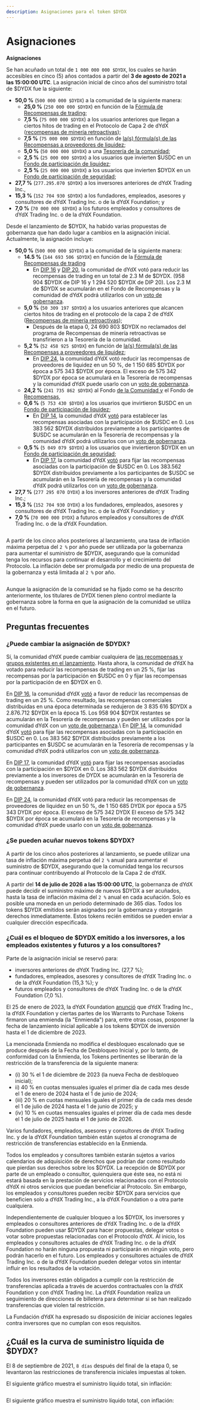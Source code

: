 ```yaml
---
description: Asignaciones para el token $DYDX
---
```


# Asignaciones

**Asignaciones**

Se han acuñado un total de `1 000 000 000 $DYDX`, los cuales se harán accesibles en cinco (5) años contados a partir del **3 de agosto de 2021 a las 15:00:00 UTC**. La asignación inicial de cinco años del suministro total de $DYDX fue la siguiente:

* **50,0 %** (`500 000 000 $DYDX`) a la comunidad de la siguiente manera:
  * **25,0 %** (`250 000 000 $DYDX`) en función de la [Fórmula de Recompensas de trading](https://docs.dydx.community/dydx-governance/rewards/trading-rewards);
  * **7,5 %** (`75 000 000 $DYDX`) a los usuarios anteriores que llegan a ciertos hitos de trading en el Protocolo de Capa 2 de dYdX ([recompensas de minería retroactivas](https://docs.dydx.community/dydx-governance/rewards/retroactive-mining-rewards));
  * **7,5 %** (`75 000 000 $DYDX`) en función de [la(s) fórmula(s) de las Recompensas a proveedores de liquidez](https://docs.dydx.community/dydx-governance/rewards/liquidity-provider-rewards);
  * **5,0 %** (`50 000 000 $DYDX`) a una [Tesorería de la comunidad](https://docs.dydx.community/dydx-governance/start-here/community-treasury/);
  * **2,5 %** (`25 000 000 $DYDX`) a los usuarios que invierten $USDC en un [Fondo de participación de liquidez](https://docs.dydx.community/dydx-governance/staking-pools/liquidity-staking-pool);
  * **2,5 %** (`25 000 000 $DYDX`) a los usuarios que invierten $DYDX en un [Fondo de participación de seguridad](https://docs.dydx.community/dydx-governance/staking-pools/safety-staking-pool);
* **27,7 %** (`277.295.070 $DYDX`) a los inversores anteriores de dYdX Trading Inc.,
* **15,3 %** (`152 704 930 $DYDX`) a los fundadores, empleados, asesores y consultores de dYdX Trading Inc. o de la dYdX Foundation; y
* **7,0 %** (`70 000 000 $DYDX`) a los futuros empleados y consultores de dYdX Trading Inc. o de la dYdX Foundation.

Desde el lanzamiento de $DYDX, ha habido varias propuestas de gobernanza que han dado lugar a cambios en la asignación inicial. Actualmente, la asignación incluye:

* **50,0 %** (`500 000 000 $DYDX`) a la comunidad de la siguiente manera:
  * **14.5 %** (`144 693 506 $DYDX`) en función de la [Fórmula de Recompensas de trading](https://docs.dydx.community/dydx-governance/rewards/trading-rewards)
    * En [DIP 16](https://github.com/dydxfoundation/dip/blob/master/content/dips/DIP-16.md) y [DIP 20](https://dydx.community/dashboard/proposal/11), la comunidad de dYdX votó para reducir las recompensas de trading en un total de 2.3 M de $DYDX. (958 904 $DYDX de DIP 16 y 1 294 520 $DYDX de DIP 20). Los 2.3 M de $DYDX se acumularán en el Fondo de Recompensas y la comunidad de dYdX podrá utilizarlos con un [voto de gobernanza](https://docs.dydx.community/dydx-governance/voting-and-governance/governance-parameters).
  * **5,0 %** (`50 309 197 $DYDX`) a los usuarios anteriores que alcancen ciertos hitos de trading en el protocolo de la capa 2 de dYdX ([Recompensas de minería retroactivas](../rewards/retroactive-mining-rewards.md));
    * Después de la etapa 0, 24 690 803 $DYDX no reclamados del programa de Recompensas de minería retroactivas se transfirieron a la Tesorería de la comunidad.
  * **5,2 %** (`52 458 925 $DYDX`) en función de [la(s) fórmula(s) de las Recompensas a proveedores de liquidez](https://docs.dydx.community/dydx-governance/rewards/liquidity-provider-rewards);
    * En [DIP 24](https://github.com/dydxfoundation/dip/blob/master/content/dips/DIP-24.md), la comunidad dYdX votó reducir las recompensas de proveedores de liquidez en un 50 %, de 1 150 685 $DYDX por época a 575 343 $DYDX por época. El exceso de 575 342 $DYDX por época se acumulará en la Tesorería de recompensas y la comunidad dYdX puede usarlo con un [voto de gobernanza](https://docs.dydx.community/dydx-governance/voting-and-governance/governance-parameters).
  * **24,2 %** (`241 735 862 $DYDX`) al Fondo [de la Comunidad y](https://docs.dydx.community/dydx-governance/start-here/community-treasury/) el Fondo de [Recompensas](https://docs.dydx.community/dydx-governance/start-here/rewards-treasury),
  * **0,6 %** (`5 753 430 $DYDX`) a los usuarios que invirtieron $USDC en un [Fondo de participación de liquidez](https://docs.dydx.community/dydx-governance/staking-pools/liquidity-staking-pool);
    * En [DIP 14](https://github.com/dydxfoundation/dip/blob/master/content/dips/DIP-14.md), la comunidad dYdX [votó](https://dydx.community/dashboard/proposal/7) para establecer las recompensas asociadas con la participación de $USDC en 0. Los 383 562 $DYDX distribuidos previamente a los participantes de $USDC se acumularán en la Tesorería de recompensas y la comunidad dYdX podrá utilizarlos con un [voto de gobernanza](https://docs.dydx.community/dydx-governance/voting-and-governance/governance-parameters).
  * **0,5 %** (`5 049 079 $DYDX`) a los usuarios que inviertieron $DYDX en un [Fondo de participación de seguridad](https://docs.dydx.community/dydx-governance/staking-pools/safety-staking-pool);
    * En [DIP 17](https://github.com/dydxfoundation/dip/blob/master/content/dips/DIP-17.md), la comunidad dYdX [votó](https://dydx.community/dashboard/proposal/9) para fijar las recompensas asociadas con la participación de $USDC en 0. Los 383.562 $DYDX distribuidos previamente a los participantes de $USDC se acumularán en la Tesorería de recompensas y la comunidad dYdX podrá utilizarlos con un [voto de gobernanza](https://docs.dydx.community/dydx-governance/voting-and-governance/governance-parameters).
* **27,7 %** (`277 295 070 DYDX`) a los inversores anteriores de dYdX Trading Inc.;
* **15,3 %** (`152 704 930 DYDX`) a los fundadores, empleados, asesores y consultores de dYdX Trading Inc. o de la dYdX Foundation; y
* **7,0 %** (`70 000 000 DYDX`) a futuros empleados y consultores de dYdX Trading Inc. o de la dYdX Foundation.

<figure><img src="../.gitbook/assets/Screenshot 2023-03-15 at 6.04.13 PM.png" alt=""><figcaption></figcaption></figure>

A partir de los cinco años posteriores al lanzamiento, una tasa de inflación máxima perpetua del `2 %` por año puede ser utilizada por la gobernanza para aumentar el suministro de $DYDX, asegurando que la comunidad tenga los recursos para continuar el desarrollo y el crecimiento del Protocolo. La inflación debe ser promulgada por medio de una propuesta de la gobernanza y está limitada al `2 %` por año.

<figure><img src="../.gitbook/assets/Screenshot 2023-03-15 at 6.04.07 PM.png" alt=""><figcaption></figcaption></figure>

Aunque la asignación de la comunidad se ha fijado como se ha descrito anteriormente, los titulares de DYDX tienen pleno control mediante la gobernanza sobre la forma en que la asignación de la comunidad se utiliza en el futuro.

## **Preguntas frecuentes**

### ¿Puede cambiar la asignación de $DYDX?

Sí, la comunidad dYdX puede cambiar cualquiera de [las recompensas y grupos existentes en el lanzamiento](../voting-and-governance/governance-parameters.md). Hasta ahora, la comunidad de dYdX ha votado para reducir las recompensas de trading en un 25 %, fijar las recompensas por la participación en $USDC en 0 y fijar las recompensas por la participación de en $DYDX en 0.

En [DIP 16](https://github.com/dydxfoundation/dip/blob/master/content/dips/DIP-16.md), la comunidad dYdX [votó](https://dydx.community/dashboard/proposal/8) a favor de reducir las recompensas de trading en un 25 %. Como resultado, las recompensas comerciales distribuidas en una época determinada se redujeron de 3 835 616 $DYDX a 2.876.712 $DYDX en la época 15. Los 958 904 $DYDX restantes se acumularán en la Tesorería de recompensas y pueden ser utilizados por la comunidad dYdX con un [voto de gobernanza](https://docs.dydx.community/dydx-governance/voting-and-governance/governance-parameters).\\ En [DIP 14](https://github.com/dydxfoundation/dip/blob/master/content/dips/DIP-14.md), la comunidad dYdX [votó](https://dydx.community/dashboard/proposal/7) para fijar las recompensas asociadas con la participación en $USDC en 0. Los 383 562 $DYDX distribuidos previamente a los participantes en $USDC se acumularán en la Tesorería de recompensas y la comunidad dYdX podrá utilizarlos con un [voto de gobernanza](https://docs.dydx.community/dydx-governance/voting-and-governance/governance-parameters).

En [DIP 17](https://github.com/dydxfoundation/dip/blob/master/content/dips/DIP-17.md), la comunidad dYdX [votó](https://dydx.community/dashboard/proposal/9) para fijar las recompensas asociadas con la participación en $DYDX en 0. Los 383 562 $DYDX distribuidos previamente a los inversores de DYDX se acumularán en la Tesorería de recompensas y pueden ser utilizados por la comunidad dYdX con un [voto de gobernanza](https://docs.dydx.community/dydx-governance/voting-and-governance/governance-parameters).

En [DIP 24](https://github.com/dydxfoundation/dip/blob/master/content/dips/DIP-24.md), la comunidad dYdX votó para reducir las recompensas de proveedores de liquidez en un 50 %, de 1 150 685 DYDX por época a 575 343 DYDX por época. El exceso de 575 342 DYDX El exceso de 575 342 $DYDX por época se acumulará en la Tesorería de recompensas y la comunidad dYdX puede usarlo con un [voto de gobernanza](https://docs.dydx.community/dydx-governance/voting-and-governance/governance-parameters).

### **¿Se pueden acuñar nuevos tokens $DYDX?**

A partir de los cinco años posteriores al lanzamiento, se puede utilizar una tasa de inflación máxima perpetua del `2 %` anual para aumentar el suministro de $DYDX, asegurando que la comunidad tenga los recursos para continuar contribuyendo al Protocolo de la Capa 2 de dYdX.

A partir del **14 de julio de 2026 a las 15:00:00 UTC**, la gobernanza de dYdX puede decidir el suministro máximo de nuevos $DYDX a ser acuñados, hasta la tasa de inflación máxima del `2 %` anual en cada acuñación. Solo es posible una moneda en un periodo determinado de 365 días. Todos los tokens $DYDX emitidos serán asignados por la gobernanza y otorgarán derechos inmediatamente. Estos tokens recién emitidos se pueden enviar a cualquier dirección especificada.

### **¿Cuál es el bloqueo de $DYDX emitido a los inversores, a los empleados existentes y futuros y a los consultores?**

Parte de la asignación inicial se reservó para:

* inversores anteriores de dYdX Trading Inc. (27,7 %);
* fundadores, empleados, asesores y consultores de dYdX Trading Inc. o de la dYdX Foundation (15,3 %); y
* futuros empleados y consultores de dYdX Trading Inc. o de la dYdX Foundation (7,0 %).

El 25 de enero de 2023, la dYdX Foundation [anunció](https://dydx.foundation/blog/lock-up-extension) que dYdX Trading Inc., la dYdX Foundation y ciertas partes de los Warrants to Purchase Tokens firmaron una enmienda (la "Enmienda") para, entre otras cosas, posponer la fecha de lanzamiento inicial aplicable a los tokens $DYDX de inversión hasta el 1 de diciembre de 2023.

La mencionada Enmienda no modifica el desbloqueo escalonado que se produce después de la Fecha de Desbloqueo Inicial y, por lo tanto, de conformidad con la Enmienda, los Tokens pertinentes se liberarán de la restricción de la transferencia de la siguiente manera:

* (i) 30 % el 1 de diciembre de 2023 (la nueva Fecha de desbloqueo inicial);
* ii) 40 % en cuotas mensuales iguales el primer día de cada mes desde el 1 de enero de 2024 hasta el 1 de junio de 2024;
* (iii) 20 % en cuotas mensuales iguales el primer día de cada mes desde el 1 de julio de 2024 hasta el 1 de junio de 2025; y
* (iv) 10 % en cuotas mensuales iguales el primer día de cada mes desde el 1 de julio de 2025 hasta el 1 de junio de 2026.

Varios fundadores, empleados, asesores y consultores de dYdX Trading Inc. y de la dYdX Foundation también están sujetos al cronograma de restricción de transferencias establecido en la Enmienda.

Todos los empleados y consultores también estarán sujetos a varios calendarios de adquisición de derechos que podrían dar como resultado que pierdan sus derechos sobre los $DYDX. La recepción de $DYDX por parte de un empleado o consultor, quienquiera que éste sea, no está ni estará basada en la prestación de servicios relacionados con el Protocolo dYdX ni otros servicios que puedan beneficiar al Protocolo. Sin embargo, los empleados y consultores pueden recibir $DYDX para servicios que beneficien solo a dYdX Trading Inc., a la dYdX Foundation o a otra parte cualquiera.

Independientemente de cualquier bloqueo a los $DYDX, los inversores y empleados o consultores anteriores de dYdX Trading Inc. o de la dYdX Foundation pueden usar $DYDX para hacer propuestas, delegar votos o votar sobre propuestas relacionadas con el Protocolo dYdX. Al inicio, los empleados y consultores actuales de dYdX Trading Inc. o de la dYdX Foundation no harán ninguna propuesta ni participarán en ningún voto, pero podrán hacerlo en el futuro. Los empleados y consultores actuales de dYdX Trading Inc. o de la dYdX Foundation pueden delegar votos sin intentar influir en los resultados de la votación.

Todos los inversores están obligados a cumplir con la restricción de transferencias aplicada a través de acuerdos contractuales con la dYdX Foundation y con dYdX Trading Inc. La dYdX Foundation realiza un seguimiento de direcciones de billetera para determinar si se han realizado transferencias que violen tal restricción.

La Fundación dYdX ha expresado su disposición de iniciar acciones legales contra inversores que no cumplan con esos requisitos.

## ¿Cuál es la curva de suministro líquida de $DYDX?

El 8 de septiembre de 2021, `8 días` después del final de la etapa 0, se levantaron las restricciones de transferencia iniciales impuestas al token.

El siguiente gráfico muestra el suministro líquido total, sin inflación:

<figure><img src="../.gitbook/assets/liquid-supply-total-issuance.png" alt=""><figcaption></figcaption></figure>

El siguiente gráfico muestra el suministro líquido total, con inflación:

<figure><img src="../.gitbook/assets/liquid-supply-total issuance-2%-inflation.png" alt=""><figcaption></figcaption></figure>
